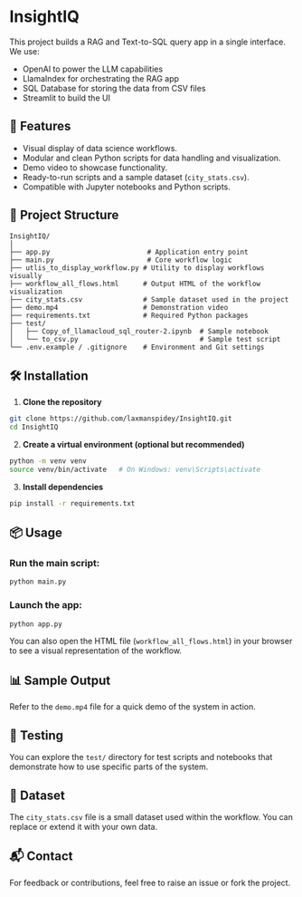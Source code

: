 
# InsightIQ

This project builds a RAG and Text-to-SQL query app in a single interface. We use:
- OpenAI to power the LLM capabilities
- LlamaIndex for orchestrating the RAG app
- SQL Database for storing the data from CSV files
- Streamlit to build the UI

## 🚀 Features

- Visual display of data science workflows.
- Modular and clean Python scripts for data handling and visualization.
- Demo video to showcase functionality.
- Ready-to-run scripts and a sample dataset (`city_stats.csv`).
- Compatible with Jupyter notebooks and Python scripts.

## 🧱 Project Structure

```
InsightIQ/
│
├── app.py                        # Application entry point
├── main.py                       # Core workflow logic
├── utlis_to_display_workflow.py # Utility to display workflows visually
├── workflow_all_flows.html      # Output HTML of the workflow visualization
├── city_stats.csv               # Sample dataset used in the project
├── demo.mp4                     # Demonstration video
├── requirements.txt             # Required Python packages
├── test/
│   ├── Copy_of_llamacloud_sql_router-2.ipynb  # Sample notebook
│   └── to_csv.py                              # Sample test script
└── .env.example / .gitignore    # Environment and Git settings
```

## 🛠️ Installation

1. **Clone the repository**

```bash
git clone https://github.com/laxmanspidey/InsightIQ.git
cd InsightIQ
```

2. **Create a virtual environment (optional but recommended)**

```bash
python -m venv venv
source venv/bin/activate   # On Windows: venv\Scripts\activate
```

3. **Install dependencies**

```bash
pip install -r requirements.txt
```

## 📦 Usage

### Run the main script:

```bash
python main.py
```

### Launch the app:

```bash
python app.py
```

You can also open the HTML file (`workflow_all_flows.html`) in your browser to see a visual representation of the workflow.

## 📊 Sample Output

Refer to the `demo.mp4` file for a quick demo of the system in action.

## 🧪 Testing

You can explore the `test/` directory for test scripts and notebooks that demonstrate how to use specific parts of the system.

## 📂 Dataset

The `city_stats.csv` file is a small dataset used within the workflow. You can replace or extend it with your own data.

## 📬 Contact

For feedback or contributions, feel free to raise an issue or fork the project.
